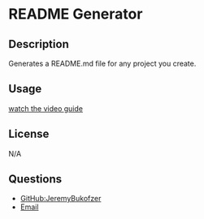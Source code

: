 # README Generator

  ## Description

  Generates a README.md file for any project you create.



  ## Usage 
[watch the video guide](https://drive.google.com/file/d/1kVcSw0NHZc_fPhhdKKYS5m-KLIuR-XC1/view)
  

  ## License

  N/A

  

  ## Questions
   - [GitHub:JeremyBukofzer](https://github.com/JeremyBukofzer)
   - [Email](jlbukofzer@gamil.com)

